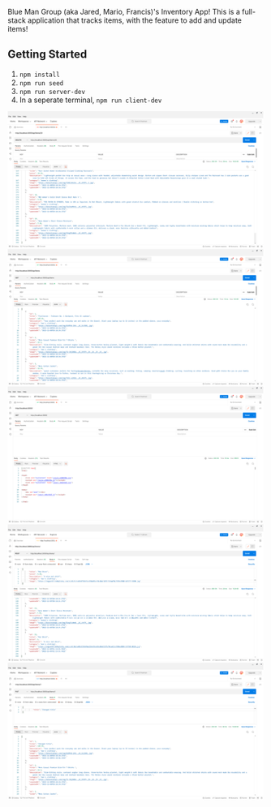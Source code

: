 Blue Man Group (aka Jared, Mario, Francis)'s Inventory App!
This is a full-stack application that tracks items, with the feature to add and update items!

## Getting Started

1. `npm install`
2. `npm run seed`
3. `npm run server-dev`
4. In a seperate terminal, `npm run client-dev`


![](DELETE-request-deleting-item.png)
![](GET-request-all-items.png)
![](GET-request-to-localhost-3000.png)
![](POST-request-adding-a-new-item.png)
![](PUT-request-updating-item.png)

